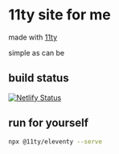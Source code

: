 # 11ty site for me

made with [11ty](https://www.11ty.dev/)

simple as can be

## build status
[![Netlify Status](https://api.netlify.com/api/v1/badges/bdad2e28-eabe-4d64-b5b5-6e68eb0a54bb/deploy-status)](https://app.netlify.com/sites/stv-site/deploys)

## run for yourself

```sh
npx @11ty/eleventy --serve
```
